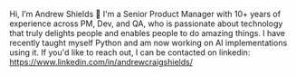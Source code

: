 Hi, I’m Andrew Shields 👋
I'm a Senior Product Manager with 10+ years of experience across PM, Dev, and QA, who is passionate about technology that truly delights people and enables people to do amazing things.
I have recently taught myself Python and am now working on AI implementations using it. If you'd like to reach out, I can be contacted on linkedin: https://www.linkedin.com/in/andrewcraigshields/

<!---
andrew-c-shields/andrew-c-shields is a ✨ special ✨ repository because its `README.md` (this file) appears on your GitHub profile.
You can click the Preview link to take a look at your changes.
--->
